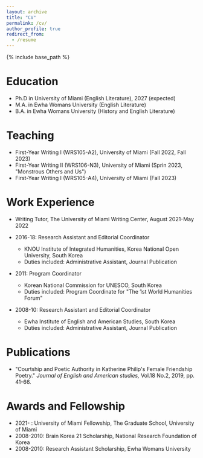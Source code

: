 ```yaml
---
layout: archive
title: "CV"
permalink: /cv/
author_profile: true
redirect_from:
  - /resume
---
```


{% include base_path %}

Education
======
* Ph.D in University of Miami (English Literature), 2027 (expected)
* M.A. in Ewha Womans University (English Literature)
* B.A. in Ewha Womans University (History and English Literature)

  
Teaching
======
* First-Year Writing I (WRS105-A2), University of Miami (Fall 2022, Fall 2023)
* First-Year Writing II (WRS106-N3), University of Miami (Sprin 2023, "Monstrous Others and Us")
* First-Year Writing I (WRS105-A4), University of Miami (Fall 2023)

  
Work Experience
======
* Writing Tutor, The University of Miami Writing Center, August 2021-May 2022

* 2016-18: Research Assistant and Editorial Coordinator
  * KNOU Institute of Integrated Humanities, Korea National Open University, South Korea
  * Duties included: Administrative Assistant, Journal Publication
    
* 2011: Program Coordinator
  * Korean National Commission for UNESCO, South Korea
  * Duties included: Program Coordinate for "The 1st World Humanities Forum" 

* 2008-10: Research Assistant and Editorial Coordinator
  * Ewha Institute of English and American Studies, South Korea
  * Duties included: Administrative Assistant, Journal Publication


Publications
======
* "Courtship and Poetic Authority in Katherine Philip's Female Friendship Poetry." *Journal of English and American studies,* Vol.18 No.2, 2019, pp. 41-66.
  
 
Awards and Fellowship 
======
* 2021- : University of Miami Fellowship, The Graduate School, University of Miami
* 2008-2010: Brain Korea 21 Scholarship, National Research Foundation of Korea
* 2008-2010: Research Assistant Scholarship, Ewha Womans University

 

